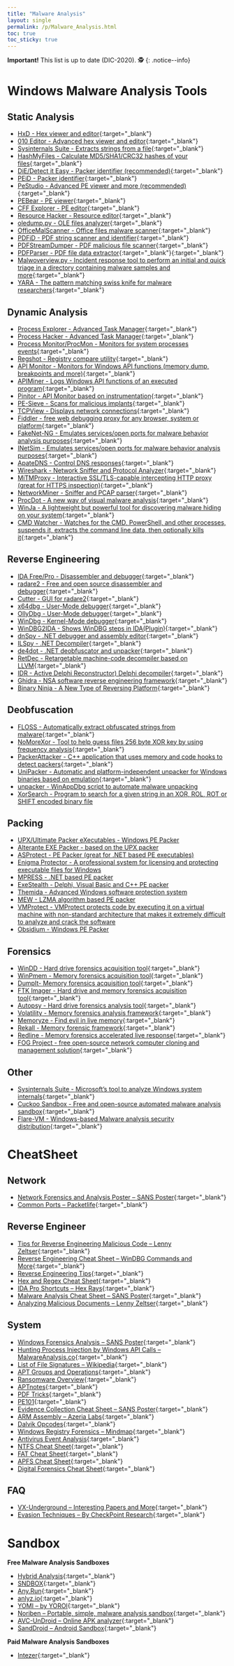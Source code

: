 ```yaml
---
title: "Malware Analysis"
layout: single
permalink: /p/Malware_Analysis.html
toc: true
toc_sticky: true
---
```


**Important!** This list is up to date (DIC-2020). 🕵
{: .notice--info}

# Windows Malware Analysis Tools
## Static Analysis
 * [HxD - Hex viewer and editor](https://mh-nexus.de/en/downloads.php?product=HxD20){:target="_blank"}
 * [010 Editor - Advanced hex viewer and editor](https://www.sweetscape.com/download/010editor/){:target="_blank"}
 * [Sysinternals Suite - Extracts strings from a file](https://docs.microsoft.com/en-us/sysinternals/){:target="_blank"}
 * [HashMyFiles - Calculate MD5/SHA1/CRC32 hashes of your files](https://www.nirsoft.net/utils/hash_my_files.html){:target="_blank"}
 * [DiE/Detect it Easy - Packer identifier (recommended)](http://ntinfo.biz/index.html){:target="_blank"}
 * [PEiD - Packer identifier](https://www.aldeid.com/wiki/PEiD){:target="_blank"}
 * [PeStudio - Advanced PE viewer and more (recommended)](https://www.winitor.com/){:target="_blank"}
 * [PEBear -  PE viewer](https://hshrzd.wordpress.com/pe-bear/){:target="_blank"}
 * [CFF Explorer - PE editor](https://ntcore.com/?page_id=388){:target="_blank"}
 * [Resource Hacker - Resource editor](http://www.angusj.com/resourcehacker/){:target="_blank"}
 * [oledump.py - OLE files analyzer](https://blog.didierstevens.com/programs/oledump-py/){:target="_blank"}
 * [OfficeMalScanner - Office files malware scanner](http://www.reconstructer.org/){:target="_blank"}
 * [PDFiD - PDF string scanner and identifier](https://blog.didierstevens.com/2009/03/31/pdfid/){:target="_blank"}
 * [PDFStreamDumper - PDF malicious file scanner](http://sandsprite.com/blogs/index.php?uid=7&amp;pid=57){:target="_blank"}
 * [PDFParser - PDF file data extractor](https://github.com/smalot/pdfparser){:target="_blank"}{:target="_blank"}
 * [Malwoverview.py - Incident response tool to perform an initial and quick triage in a directory containing malware samples and more](https://github.com/alexandreborges/malwoverview){:target="_blank"}
 * [YARA - The pattern matching swiss knife for malware researchers](https://virustotal.github.io/yara/){:target="_blank"}

## Dynamic Analysis
 * [Process Explorer - Advanced Task Manager](https://docs.microsoft.com/en-us/sysinternals/){:target="_blank"}
 * [Process Hacker - Advanced Task Manager](https://processhacker.sourceforge.io/downloads.php){:target="_blank"}
 * [Process Monitor/ProcMon - Monitors for system processes events](https://docs.microsoft.com/en-us/sysinternals/){:target="_blank"}
 * [Regshot - Registry compare utility](https://sourceforge.net/projects/regshot/){:target="_blank"}
 * [API Monitor - Monitors for Windows API functions (memory dump, breakpoints and more)](http://www.rohitab.com/downloads){:target="_blank"}
 * [APIMiner - Logs Windows API functions of an executed program](http://www.malware-analysis-and-detection-engineering.com/2020/09/apiminer-api-logger-for-malwares-fast.html?m=1){:target="_blank"}
 * [Pinitor - API Monitor based on instrumentation](https://github.com/SinaKarvandi/Pinitor){:target="_blank"}
 * [PE-Sieve - Scans for malicious implants](https://github.com/hasherezade/pe-sieve){:target="_blank"}
 * [TCPView - Displays network connections](https://docs.microsoft.com/en-us/sysinternals/){:target="_blank"}
 * [Fiddler - free web debugging proxy for any browser, system or platform](https://www.telerik.com/fiddler){:target="_blank"}
 * [FakeNet-NG - Emulates services/open ports for malware behavior analysis purposes](https://github.com/fireeye/flare-fakenet-ng){:target="_blank"}
 * [INetSim - Emulates services/open ports for malware behavior analysis purposes](https://www.inetsim.org/downloads.html){:target="_blank"}
 * [ApateDNS - Control DNS responses](https://www.fireeye.com/services/freeware/apatedns.html){:target="_blank"}
 * [Wireshark - Network Sniffer and Protocol Analyzer](https://www.wireshark.org){:target="_blank"}
 * [MiTMProxy - Interactive SSL/TLS-capable intercepting HTTP proxy (great for HTTPS inspection)](https://github.com/mitmproxy/mitmproxy){:target="_blank"}
 * [NetworkMiner - Sniffer and PCAP parser](https://www.netresec.com/index.ashx?page=NetworkMiner){:target="_blank"}
 * [ProcDot - A new way of visual malware analysis](https://www.procdot.com/){:target="_blank"}
 * [WinJa - A lightweight but powerful tool for discovering malware hiding on your system](https://www.phrozen.io/docs/windows/projects/freeware/winja/){:target="_blank"}
 * [CMD Watcher - Watches for the CMD, PowerShell, and other processes, suspends it, extracts the command line data, then optionally kills it](https://www.kahusecurity.com/tools.html){:target="_blank"}
## Reverse Engineering
 * [IDA Free/Pro - Disassembler and debugger](https://www.hex-rays.com/products/ida/support/download.shtml){:target="_blank"}
 * [radare2 - Free and open source disassembler and debugger](https://rada.re/r/){:target="_blank"}
 * [Cutter - GUI for radare2](https://github.com/radareorg/cutter){:target="_blank"}
 * [x64dbg - User-Mode debugger](https://x64dbg.com/){:target="_blank"}
 * [OllyDbg - User-Mode debugger](http://www.ollydbg.de/version2.html){:target="_blank"}
 * [WinDbg - Kernel-Mode debugger](https://docs.microsoft.com/en-us/windows-hardware/drivers/debugger/debugger-download-tools){:target="_blank"}
 * [WinDBG2IDA - Shows WinDBG steps in IDA(Plugin)](https://github.com/SinaKarvandi/windbg2ida){:target="_blank"}
 * [dnSpy - .NET debugger and assembly editor](https://github.com/0xd4d/dnSpy){:target="_blank"}
 * [ILSpy - .NET Decompiler](https://github.com/0xd4d/ilspy){:target="_blank"}
 * [de4dot - .NET deobfuscator and unpacker](https://github.com/0xd4d/de4dot){:target="_blank"}
 * [RetDec - Retargetable machine-code decompiler based on LLVM](https://github.com/avast/retdec){:target="_blank"}
 * [IDR - Active Delphi Reconstructor) Delphi decompiler](https://github.com/crypto2011/IDR){:target="_blank"}
 * [Ghidra - NSA software reverse engineering framework](https://github.com/NationalSecurityAgency/ghidra){:target="_blank"}
 * [Binary Ninja - A New Type of Reversing Platform](https://binary.ninja/){:target="_blank"}
 
## Deobfuscation
 * [FLOSS - Automatically extract obfuscated strings from malware](https://github.com/fireeye/flare-floss){:target="_blank"}
 * [NoMoreXor - Tool to help guess files 256 byte XOR key by using frequency analysis](https://github.com/hiddenillusion/NoMoreXOR){:target="_blank"}
 * [PackerAttacker - C++ application that uses memory and code hooks to detect packers](https://github.com/BromiumLabs/PackerAttacker){:target="_blank"}
 * [UniPacker - Automatic and platform-independent unpacker for Windows binaries based on emulation](https://github.com/unipacker/unipacker){:target="_blank"}
 * [unpacker - WinAppDbg script to automate malware unpacking](https://github.com/malwaremusings/unpacker/)
 * [XorSearch - Program to search for a given string in an XOR, ROL, ROT or SHIFT encoded binary file](https://blog.didierstevens.com/programs/xorsearch/)
## Packing
 * [UPX/Ultimate Packer eXecutables - Windows PE Packer](https://upx.github.io/)
 * [Alterante EXE Packer - based on the UPX packer](https://www.alternate-tools.com/pages/c_exepacker.php?lang=ENG)
 * [ASProtect - PE Packer (great for .NET based PE executables)](http://www.aspack.com/)
 * [Enigma Protector - A professional system for licensing and protecting executable files for Windows](https://enigmaprotector.com/)
 * [MPRESS - .NET based PE packer](http://www.matcode.com/mpress.htm)
 * [ExeStealth - Delphi, Visual Basic and C++ PE packer](https://www.webtoolmaster.com/exestealth.htm)
 * [Themida - Advanced Windows software protection system](https://www.oreans.com/Themida.php)
 * [MEW - LZMA algorithm based PE packer](http://in4k.untergrund.net/packers%20droppers%20etc/mew11.zip)
 * [VMProtect - VMProtect protects code by executing it on a virtual machine with non-standard architecture that makes it extremely difficult to analyze and crack the software](https://vmpsoft.com/)
 * [Obsidium - Windows PE Packer](https://www.obsidium.de/show/details/en)

## Forensics
 * [WinDD - Hard drive forensics acquisition tool](https://sourceforge.net/projects/windd/){:target="_blank"}
 * [WinPmem - Memory forensics acquisition tool](https://winpmem.velocidex.com/){:target="_blank"}
 * [DumpIt- Memory forensics acquisition tool](https://blog.comae.io/your-favorite-memory-toolkit-is-back-f97072d33d5c){:target="_blank"}
 * [FTK Imager - Hard drive and memory forensics acquisition tool](https://accessdata.com/product-download/ftk-imager-version-4-2-0){:target="_blank"}
 * [Autopsy - Hard drive forensics analysis tool](http://www.sleuthkit.org/autopsy/download.php){:target="_blank"}
 * [Volatility - Memory forensics analysis framework](https://github.com/volatilityfoundation/volatility){:target="_blank"}
 * [Memoryze - Find evil in live memory](https://www.fireeye.com/services/freeware/memoryze.html){:target="_blank"}
 * [Rekall - Memory forensic framework](https://github.com/google/rekall){:target="_blank"}
 * [Redline - Memory forensics accelerated live response](https://www.fireeye.com/services/freeware/redline.html){:target="_blank"}
 * [FOG Project - free open-source network computer cloning and management solution](https://fogproject.org/){:target="_blank"}
 
## Other
 * [Sysinternals Suite - Microsoft&#8217;s tool to analyze Windows system internals](https://docs.microsoft.com/en-us/sysinternals/){:target="_blank"}
 * [Cuckoo Sandbox - Free and open-source automated malware analysis sandbox](https://cuckoosandbox.org/){:target="_blank"}
 * [Flare-VM - Windows-based Malware analysis security distribution](https://github.com/fireeye/flare-vm){:target="_blank"}

# CheatSheet

## Network

 * [Network Forensics and Analysis Poster – SANS Poster](https://www.dfir.training/resources/downloads/cheatsheets-infographics/239-network-forensics-sans/file){:target="_blank"}
 * [Common Ports – Packetlife](https://packetlife.net/media/library/23/common-ports.pdf){:target="_blank"}

## Reverse Engineer

 * [Tips for Reverse Engineering Malicious Code – Lenny Zeltser](https://zeltser.com/media/docs/reverse-engineering-malicious-code-tips.pdf){:target="_blank"}
 * [Reverse Engineering Cheat Sheet – WinDBG Commands and More](https://malwareanalysis.co/wp-content/uploads/2020/05/cheat-sheet-reverse-v5.png){:target="_blank"}
 * [Reverse Engineering Tips](https://malwareanalysis.co/wp-content/uploads/2020/05/reverse-engineering-malicious-code-tips.pdf){:target="_blank"}
 * [Hex and Regex Cheat Sheet](https://malwareanalysis.co/wp-content/uploads/2020/05/hex_file_and_regex_cheat_sheet.pdf){:target="_blank"}
 * [IDA Pro Shortcuts – Hex Rays](https://www.hex-rays.com/products/ida/support/freefiles/IDA_Pro_Shortcuts.pdf){:target="_blank"}
 * [Malware Analysis Cheat Sheet – SANS Poster](https://digital-forensics.sans.org/media/malware-analysis-cheat-sheet.pdf){:target="_blank"}
 * [Analyzing Malicious Documents – Lenny Zeltser](https://zeltser.com/media/docs/analyzing-malicious-document-files.pdf){:target="_blank"}

## System

 * [Windows Forensics Analysis – SANS Poster](https://www.sans.org/security-resources/posters/windows-forensic-analysis/170/download){:target="_blank"}
 * [Hunting Process Injection by Windows API Calls – MalwareAnalysis.co](https://malwareanalysis.co/wp-content/uploads/2019/11/Hunting-Process-Injection-by-Windows-API-Calls.pdf){:target="_blank"}
 * [List of File Signatures – Wikipedia](https://en.wikipedia.org/wiki/List_of_file_signatures){:target="_blank"}
 * [APT Groups and Operations](https://docs.google.com/spreadsheets/d/1H9_xaxQHpWaa4O_Son4Gx0YOIzlcBWMsdvePFX68EKU/pubhtml){:target="_blank"}
 * [Ransomware Overview](https://docs.google.com/spreadsheets/d/1TWS238xacAto-fLKh1n5uTsdijWdCEsGIM0Y0Hvmc5g/pubhtml){:target="_blank"}
 * [APTnotes](https://github.com/kbandla/APTnotes){:target="_blank"}
 * [PDF Tricks](https://github.com/corkami/docs/blob/master/PDF/PDF.md){:target="_blank"}
 * [PE101](https://github.com/corkami/pics/blob/master/binary/pe101/pe101.pdf){:target="_blank"}
 * [Evidence Collection Cheat Sheet – SANS Poster](https://malwareanalysis.co/wp-content/uploads/2020/05/evidence_collection_cheat_sheet.pdf){:target="_blank"}
 * [ARM Assembly – Azeria Labs](https://azeria-labs.com/assembly-basics-cheatsheet/){:target="_blank"}
 * [Dalvik Opcodes](http://pallergabor.uw.hu/androidblog/dalvik_opcodes.html){:target="_blank"}
 * [Windows Registry Forensics – Mindmap](https://malwareanalysis.co/wp-content/uploads/2020/05/mindmap-forensics-windows-registry-cheat-sheet-1-1024.jpg){:target="_blank"}
 * [Antivirus Event Analysis](https://malwareanalysis.co/wp-content/uploads/2020/05/av_1_5.png){:target="_blank"}
 * [NTFS Cheat Sheet](https://malwareanalysis.co/wp-content/uploads/2020/05/ntfs_cheat_sheets.pdf){:target="_blank"}
 * [FAT Cheat Sheet](https://malwareanalysis.co/wp-content/uploads/2020/05/FAT_cheatsheet.pdf){:target="_blank"}
 * [APFS Cheat Sheet](https://malwareanalysis.co/wp-content/uploads/2020/05/apfsreferencesheet.jpg){:target="_blank"}
 * [Digital Forensics Cheat Sheet](https://malwareanalysis.co/wp-content/uploads/2020/05/cheat-sheet-digital-forensics-process1.jpg){:target="_blank"}
  
## FAQ

* [VX-Underground – Interesting Papers and More](https://vxug.fakedoma.in/papers.html){:target="_blank"}
* [Evasion Techniques – By CheckPoint Research](https://evasions.checkpoint.com/){:target="_blank"}

# Sandbox

**Free Malware Analysis Sandboxes**
* [Hybrid Analysis](https://www.hybrid-analysis.com/){:target="_blank"}
* [SNDBOX](https://app.sndbox.com/){:target="_blank"}
* [Any.Run](https://app.any.run/){:target="_blank"}
* [anlyz.io](https://sandbox.anlyz.io/){:target="_blank"}
* [YOMI – by YOROI](https://yomi.yoroi.company/upload){:target="_blank"}
* [Noriben – Portable, simple, malware analysis sandbox](https://github.com/Rurik/Noriben){:target="_blank"}
* [AVC-UnDroid – Online APK analyzer](https://undroid.av-comparatives.info/){:target="_blank"}
* [SandDroid – Android Sandbox](http://sanddroid.xjtu.edu.cn/#upload){:target="_blank"}

**Paid Malware Analysis Sandboxes**

* [Intezer](https://www.hybrid-analysis.com/){:target="_blank"}
